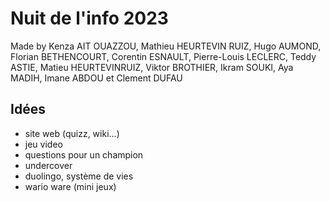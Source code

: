 # Nuit de l'info 2023
Made by Kenza AIT OUAZZOU, Mathieu HEURTEVIN RUIZ, Hugo AUMOND, Florian BETHENCOURT, Corentin ESNAULT, Pierre-Louis LECLERC, Teddy ASTIE, Matieu
HEURTEVINRUIZ, Viktor BROTHIER, Ikram SOUKI, Aya MADIH, Imane ABDOU et Clement DUFAU

## Idées 

- site web (quizz, wiki...)
- jeu video
 - questions pour un champion
 - undercover
 - duolingo, système de vies
 - wario ware (mini jeux)


